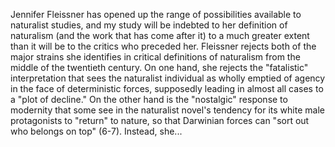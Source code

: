 Jennifer Fleissner has opened up the range of possibilities available to
naturalist studies, and my study will be indebted to her definition of
naturalism (and the work that has come after it) to a much greater extent than
it will be to the critics who preceded her. Fleissner rejects both of the major
strains she identifies in critical definitions of naturalism from the middle of
the twentieth century. On one hand, she rejects the "fatalistic" interpretation
that sees the naturalist individual as wholly emptied of agency in the face of
deterministic forces, supposedly leading in almost all cases to a "plot of
decline." On the other hand is the "nostalgic" response to modernity that some
see in the naturalist novel's tendency for its white male protagonists to
"return" to nature, so that Darwinian forces can "sort out who belongs on top"
(6-7). Instead, she...
